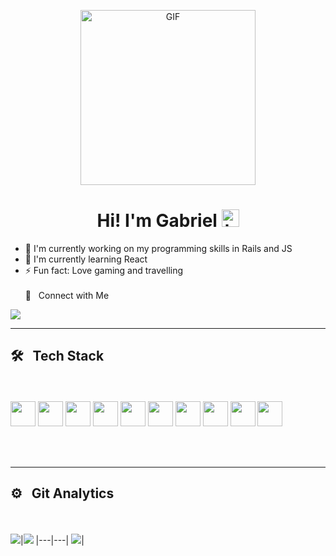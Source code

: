 <p align="center">
<img alt="GIF" src="https://c.tenor.com/2uyENRmiUt0AAAAC/coding.gif" height="280" />
 <p/>
<h1 align="center"> Hi! I'm Gabriel <img src="https://user-images.githubusercontent.com/1303154/88677602-1635ba80-d120-11ea-84d8-d263ba5fc3c0.gif" width="28px" alt="hi"></h1>

- 🔭 I'm currently working on my programming skills in Rails and JS 
- 🌱 I'm currently learning React
- ⚡ Fun fact: Love gaming and travelling
<br><br>
🤝 &nbsp; Connect with Me

[<img src="https://img.shields.io/badge/linkedin-%230077B5.svg?&style=for-the-badge&logo=linkedin&logoColor=white" />](https://www.linkedin.com/in/gbmattos/)

<hr>

## 🛠 &nbsp; Tech Stack
<br><br>
<img src="https://cdn.jsdelivr.net/gh/devicons/devicon/icons/rails/rails-original-wordmark.svg" width=40 /> <img src="https://cdn.jsdelivr.net/gh/devicons/devicon/icons/javascript/javascript-original.svg" width=40 /> <img src="https://cdn.jsdelivr.net/gh/devicons/devicon/icons/ruby/ruby-original-wordmark.svg" width=40 />  <img src="https://cdn.jsdelivr.net/gh/devicons/devicon/icons/postgresql/postgresql-original-wordmark.svg" width=40 /> <img src="https://cdn.jsdelivr.net/gh/devicons/devicon/icons/html5/html5-original-wordmark.svg" width=40 /> <img src="https://cdn.jsdelivr.net/gh/devicons/devicon/icons/css3/css3-original-wordmark.svg" width=40 /> <img src="https://cdn.jsdelivr.net/gh/devicons/devicon/icons/bootstrap/bootstrap-original-wordmark.svg" width=40 /> <img src="https://cdn.jsdelivr.net/gh/devicons/devicon/icons/git/git-original.svg" width=40 /> <img src="https://cdn.jsdelivr.net/gh/devicons/devicon/icons/heroku/heroku-plain-wordmark.svg" width=40 /> <img
src="https://cdn.jsdelivr.net/gh/devicons/devicon/icons/sass/sass-original.svg" width=40 />


<br><br>
<hr>

## ⚙️ &nbsp; Git Analytics

<br><br>
<img src="https://github-readme-stats.vercel.app/api?username=GbMattos&&show_icons=true&count_private=true&theme=github_dark">|<img src="https://github-readme-streak-stats.herokuapp.com/?user=GbMattos&theme=blueberry_duo"/>
|---|---|
<img src="https://github-readme-stats.vercel.app/api/top-langs/?username=GbMattos&layout=compact&theme=github_dark"/>|
